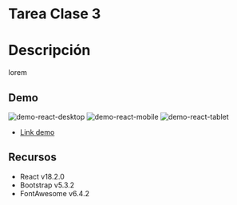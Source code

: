 # Tarea Clase 3 

# Descripción
lorem 

## Demo
![demo-react-desktop](/assets/demo-react-desktop.jpeg)
![demo-react-mobile](/assets/demo-react-mobile.jpeg)
![demo-react-tablet](/assets/demo-react-tablet.jpeg)

- [Link demo](https://pablorito14.github.io/ARGPRO2_Clase3_tarea/) 

## Recursos
- React v18.2.0
- Bootstrap v5.3.2
- FontAwesome v6.4.2